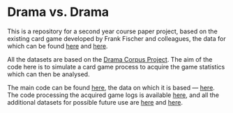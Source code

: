 # Drama vs. Drama

This is a repository for a second year course paper project, based on the existing card game developed by Frank Fischer and colleagues, the data for which can be found [here](https://doi.org/10.6084/m9.figshare.6667424.v1) and [here](https://github.com/lehkost/dramenquartett).

All the datasets are based on the [Drama Corpus Project](https://dracor.org).
The aim of the code here is to simulate a card game process to acquire the game statistics which can then be analysed.

The main code can be found [here](../blob/master/dramavsdrama.ipynb), the data on which it is based — [here](../blob/master/canon.csv).
The code processing the acquired game logs is available [here](../blob/master/data/stats.ipynb), and all the additional datasets for possible future use are [here](../tree/master/data) and [here](../tree/master/corpora).

